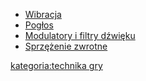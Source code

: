   - [Wibracja](Wibracja "wikilink")
  - [Pogłos](Pogłos "wikilink")
  - [Modulatory i filtry
    dźwięku](Modulatory_i_filtry_dźwięku "wikilink")
  - [Sprzężenie zwrotne](Sprzężenie_zwrotne "wikilink")

[kategoria:technika gry](kategoria:technika_gry "wikilink")